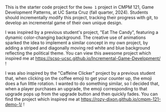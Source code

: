 This is the starter code project for the `Demo 1` project in CMPM 121, Game Development Patterns, at UC Santa Cruz (fall quarter, 2024). Students should incrementally modify this project, tracking their progress with git, to develop an incremental game of their own unique design.

I was inspired by a previous student's project, "Eat The Candy", featuring a dynamic color-changing background. The creative use of animations sparked the idea to implement a similar concept in my own project, by adding a striped and diagonally moving red white and blue background reflecting the political theme. You can view this awesome project which inspired me at https://scso-ucsc.github.io/Incremental-Game-Development/ !


I was also inspired by the "Caffeine Clicker" project by a previous student that, when clicking on the coffee emoji to get your counter up, the emoji does a fun little rotation.  I wanted to do something similar, so I decided that, when a player purchases an upgrade, the emoji corresponding to that upgrade pops up from the upgrade button and then quickly fades.  You can find the project which inspired me at https://rozy-dixon.github.io/cmpm-121-demo-1/ !